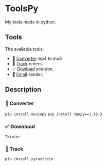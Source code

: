 # ToolsPy
My tools made in python.

## Tools
The avaliable tools.
- 🎵 <a href="https://github.com/vLeeH/ToolsPy/blob/main/ToolsPy/converter.py">Converter</a> mp4 to mp3 
- 🎯 <a href="https://github.com/vLeeH/ToolsPy/blob/main/ToolsPy/track.py">Track</a> orders.
- ✅ <a href="https://github.com/vLeeH/ToolsPy/blob/main/ToolsPy/download.pyw">Dowload</a> youtube. 
- 📧 <a href="https://github.com/vLeeH/ToolsPy/blob/main/ToolsPy/track.py">Email</a> sender.

## Description 

### 🎵 Converter

`pip install moviepy` `pip install numpy==1.19.3`

### ✅ Download

`Tkinter`

### 🎯 Track 

`pip install pyrastreio`

